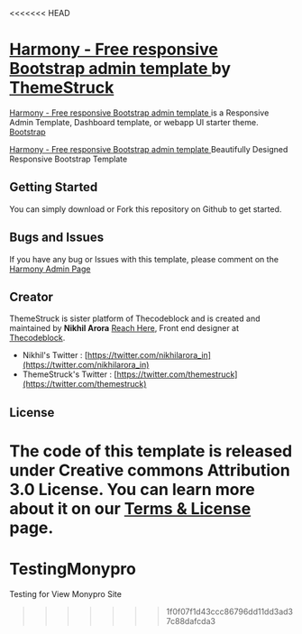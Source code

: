 <<<<<<< HEAD
# [Harmony - Free responsive Bootstrap admin template ](http://themestruck.com/) by [ThemeStruck](http://themestruck.com/theme/harmony-admin)

[Harmony - Free responsive Bootstrap admin template ](http://themestruck.com/theme/harmony-admin) is a Responsive Admin Template, Dashboard template, or webapp UI starter theme. [Bootstrap](http://getbootstrap.com/)

[Harmony - Free responsive Bootstrap admin template ](http://themestruck.com/theme/harmony-admin) Beautifully Designed Responsive Bootstrap Template

## Getting Started

You can simply download or Fork this repository on Github to get started.

## Bugs and Issues

If you have any bug or Issues with this template, please comment on the [Harmony Admin Page](http://themestruck.com/theme/harmony-admin)

## Creator

ThemeStruck is sister platform of Thecodeblock and is created and maintained by **Nikhil Arora** [Reach Here](http://nikhilaroar.in), Front end designer at [Thecodeblock](http://thecodeblock.com).

* Nikhil's Twitter : [https://twitter.com/nikhilarora_in](https://twitter.com/nikhilarora_in)
* ThemeStruck's Twitter : [https://twitter.com/themestruck](https://twitter.com/themestruck)

## License

The code of this template is released under Creative commons Attribution 3.0 License. You can learn more about it on our **[Terms & License](http://themestruck.com/terms-license/)** page.
=======
# TestingMonypro
Testing for View Monypro Site
>>>>>>> 1f0f07f1d43ccc86796dd11dd3ad37c88dafcda3
